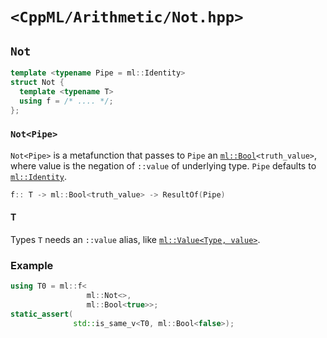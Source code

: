 # `<CppML/Arithmetic/Not.hpp>`

## `Not`

```c++
template <typename Pipe = ml::Identity>
struct Not {
  template <typename T>
  using f = /* .... */;
};
```
### `Not<Pipe>`

`Not<Pipe>` is a metafunction that passes to `Pipe` an [`ml::Bool`](../Vocabulary/Value.md)`<truth_value>`, where value is the negation of `::value` of underlying type. `Pipe` defaults to [`ml::Identity`](../Functional/Identity.md).

```c++
f:: T -> ml::Bool<truth_value> -> ResultOf(Pipe)
```

#### T

Types `T` needs an `::value` alias, like [`ml::Value<Type, value>`](../Vocabulary/Value.md).

### Example

```c++
using T0 = ml::f<
                 ml::Not<>,
                 ml::Bool<true>>;
static_assert(
              std::is_same_v<T0, ml::Bool<false>);
```


